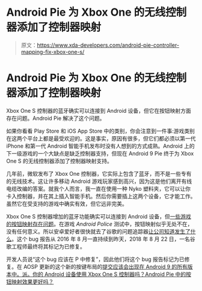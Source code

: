 # Android Pie 为 Xbox One 的无线控制器添加了控制器映射

> 原文：<https://www.xda-developers.com/android-pie-controller-mapping-fix-xbox-one-s/>

# Android Pie 为 Xbox One 的无线控制器添加了控制器映射

Xbox One S 控制器的蓝牙确实可以连接到 Android 设备，但它在按钮映射方面存在问题。Android Pie 解决了这个问题。

如果你看看 Play Store 和 iOS App Store 中的类别，你会注意到一件事:游戏类别在这两个平台上都是最受欢迎的。这是事实，原因有很多，但它们都必须以第一代 iPhone 和第一代 Android 智能手机发布时没有人想到的方式成熟。Android 上的下一级游戏的一个大缺点是缺乏控制器支持，但现在 Android 9 Pie 终于为 Xbox One S 的无线控制器添加了控制器映射支持。

几年前，微软发布了 Xbox One 控制器，它实际上包含了蓝牙，而不是一些专有的无线技术。这让许多移动 Android 游戏玩家感到高兴，因为这是他们离开有线电缆改编的答案。就我个人而言，我一直在使用一种 Nyko 塑料夹，它可以让你卡入控制器，并在其上插入智能手机。然后你需要插上这两个设备，它才能工作。虽然它在受支持的游戏中确实有效，但它远非完美。

Xbox One S 控制器增加的蓝牙功能确实可以连接到 Android 设备，但[一些游戏的按钮映射存在问题](https://www.androidpolice.com/2016/08/11/psa-the-new-bluetooth-enabled-xbox-one-controller-works-with-android-but-not-very-well/)。在游戏 *Android Police* 测试中，按钮映射似乎无处不在，没有任何意义。所以安卓爱好者很快就去了谷歌的问题追踪器[让公司知道发生了什么](https://issuetracker.google.com/issues/37115804#comment41)。这个 bug 报告从 2016 年 8 月一直持续到昨天，2018 年 8 月 22 日，一名谷歌工程师最终将其标记为已修复。

开发人员说“这个 bug 应该在 P 中修复”，因此他们将这个 bug 报告标记为已修复。在 AOSP 更新的这个新的按键布局的[提交应该会出现在 Android 9 的所有版本中。派。你的 Android 设备使用 Xbox One S 控制器吗？Android Pie 中的按钮映射效果更好吗？](https://android.googlesource.com/platform/frameworks/base/+/46429ecd938b4b87dd8d05294fd5b267bd8871e5)